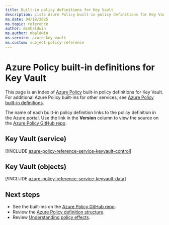 ```yaml
---
title: Built-in policy definitions for Key Vault
description: Lists Azure Policy built-in policy definitions for Key Vault. These built-in policy definitions provide common approaches to managing your Azure resources.
ms.date: 04/18/2025
ms.topic: reference
author: msmbaldwin
ms.author: mbaldwin
ms.service: azure-key-vault
ms.custom: subject-policy-reference
---
```

# Azure Policy built-in definitions for Key Vault

This page is an index of [Azure Policy](/azure/governance/policy/overview) built-in policy
definitions for Key Vault. For additional Azure Policy built-ins for other services, see
[Azure Policy built-in definitions](/azure/governance/policy/samples/built-in-policies).

The name of each built-in policy definition links to the policy definition in the Azure portal. Use
the link in the **Version** column to view the source on the
[Azure Policy GitHub repo](https://github.com/Azure/azure-policy).

## Key Vault (service)

[!INCLUDE [azure-policy-reference-service-keyvault-control](~/azure-docs-pr/includes/policy/reference/byrp/microsoft.keyvault.md)]

## Key Vault (objects)

[!INCLUDE [azure-policy-reference-service-keyvault-data](~/azure-docs-pr/includes/policy/reference/byrp/microsoft.keyvault.data.md)]

## Next steps

- See the built-ins on the [Azure Policy GitHub repo](https://github.com/Azure/azure-policy).
- Review the [Azure Policy definition structure](/azure/governance/policy/concepts/definition-structure).
- Review [Understanding policy effects](/azure/governance/policy/concepts/effects).
